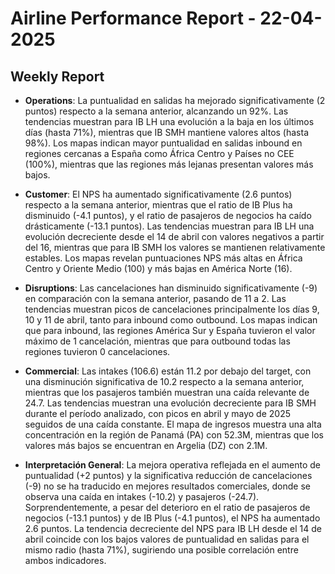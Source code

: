 # Airline Performance Report - 22-04-2025

## Weekly Report

- **Operations**: La puntualidad en salidas ha mejorado significativamente (2 puntos) respecto a la semana anterior, alcanzando un 92%. Las tendencias muestran para IB LH una evolución a la baja en los últimos días (hasta 71%), mientras que IB SMH mantiene valores altos (hasta 98%). Los mapas indican mayor puntualidad en salidas inbound en regiones cercanas a España como África Centro y Países no CEE (100%), mientras que las regiones más lejanas presentan valores más bajos.

- **Customer**: El NPS ha aumentado significativamente (2.6 puntos) respecto a la semana anterior, mientras que el ratio de IB Plus ha disminuido (-4.1 puntos), y el ratio de pasajeros de negocios ha caído drásticamente (-13.1 puntos). Las tendencias muestran para IB LH una evolución decreciente desde el 14 de abril con valores negativos a partir del 16, mientras que para IB SMH los valores se mantienen relativamente estables. Los mapas revelan puntuaciones NPS más altas en África Centro y Oriente Medio (100) y más bajas en América Norte (16).

- **Disruptions**: Las cancelaciones han disminuido significativamente (-9) en comparación con la semana anterior, pasando de 11 a 2. Las tendencias muestran picos de cancelaciones principalmente los días 9, 10 y 11 de abril, tanto para inbound como outbound. Los mapas indican que para inbound, las regiones América Sur y España tuvieron el valor máximo de 1 cancelación, mientras que para outbound todas las regiones tuvieron 0 cancelaciones.

- **Commercial**: Las intakes (106.6) están 11.2 por debajo del target, con una disminución significativa de 10.2 respecto a la semana anterior, mientras que los pasajeros también muestran una caída relevante de 24.7. Las tendencias muestran una evolución decreciente para IB SMH durante el período analizado, con picos en abril y mayo de 2025 seguidos de una caída constante. El mapa de ingresos muestra una alta concentración en la región de Panamá (PA) con 52.3M, mientras que los valores más bajos se encuentran en Argelia (DZ) con 2.1M.

- **Interpretación General**: La mejora operativa reflejada en el aumento de puntualidad (+2 puntos) y la significativa reducción de cancelaciones (-9) no se ha traducido en mejores resultados comerciales, donde se observa una caída en intakes (-10.2) y pasajeros (-24.7). Sorprendentemente, a pesar del deterioro en el ratio de pasajeros de negocios (-13.1 puntos) y de IB Plus (-4.1 puntos), el NPS ha aumentado 2.6 puntos. La tendencia decreciente del NPS para IB LH desde el 14 de abril coincide con los bajos valores de puntualidad en salidas para el mismo radio (hasta 71%), sugiriendo una posible correlación entre ambos indicadores.

